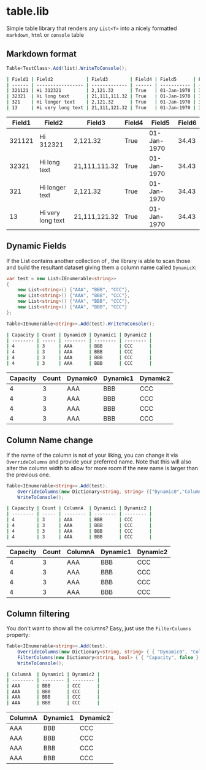 # table.lib

Simple table library that renders any `List<T>` into a nicely formatted `markdown`, `html` or `console` table

## Markdown format

```c#
Table<TestClass>.Add(list).WriteToConsole();
```

```bash
| Field1 | Field2            | Field3        | Field4 | Field5      | Field6 |
| ------ | ----------------- | ------------- | ------ | ----------- | ------ |
| 321121 | Hi 312321         | 2,121.32      | True   | 01-Jan-1970 | 34.43  |
| 32321  | Hi long text      | 21,111,111.32 | True   | 01-Jan-1970 | 34.43  |
| 321    | Hi longer text    | 2,121.32      | True   | 01-Jan-1970 | 34.43  |
| 13     | Hi very long text | 21,111,121.32 | True   | 01-Jan-1970 | 34.43  |
```

| Field1 | Field2            | Field3        | Field4 | Field5      | Field6 |
| ------ | ----------------- | ------------- | ------ | ----------- | ------ |
| 321121 | Hi 312321         | 2,121.32      | True   | 01-Jan-1970 | 34.43  |
| 32321  | Hi long text      | 21,111,111.32 | True   | 01-Jan-1970 | 34.43  |
| 321    | Hi longer text    | 2,121.32      | True   | 01-Jan-1970 | 34.43  |
| 13     | Hi very long text | 21,111,121.32 | True   | 01-Jan-1970 | 34.43  |

## Dynamic Fields

If the List contains another collection of <strings>, the library is able to scan those and build the resultant dataset giving them a column name called `DynamicX`:

```c#
var test = new List<IEnumerable<string>>
{
    new List<string>() {"AAA", "BBB", "CCC"},
    new List<string>() {"AAA", "BBB", "CCC"},
    new List<string>() {"AAA", "BBB", "CCC"},
    new List<string>() {"AAA", "BBB", "CCC"}
};

Table<IEnumerable<string>>.Add(test).WriteToConsole();
```

```bash
| Capacity | Count | Dynamic0 | Dynamic1 | Dynamic2 |
| -------- | ----- | -------- | -------- | -------- |
| 4        | 3     | AAA      | BBB      | CCC      |
| 4        | 3     | AAA      | BBB      | CCC      |
| 4        | 3     | AAA      | BBB      | CCC      |
| 4        | 3     | AAA      | BBB      | CCC      |
```

| Capacity | Count | Dynamic0 | Dynamic1 | Dynamic2 |
| -------- | ----- | -------- | -------- | -------- |
| 4        | 3     | AAA      | BBB      | CCC      |
| 4        | 3     | AAA      | BBB      | CCC      |
| 4        | 3     | AAA      | BBB      | CCC      |
| 4        | 3     | AAA      | BBB      | CCC      |

## Column Name change

If the name of the column is not of your liking, you can change it via `OverrideColumns` and provide your preferred name. Note that this will also alter the column width to allow for more room if the new name is larger than the previous one.

```c#
Table<IEnumerable<string>>.Add(test).
    OverrideColumns(new Dictionary<string, string> {{"Dynamic0","ColumnA"}}).
    WriteToConsole();
```

```bash
| Capacity | Count | ColumnA  | Dynamic1 | Dynamic2 |
| -------- | ----- | -------- | -------- | -------- |
| 4        | 3     | AAA      | BBB      | CCC      |
| 4        | 3     | AAA      | BBB      | CCC      |
| 4        | 3     | AAA      | BBB      | CCC      |
| 4        | 3     | AAA      | BBB      | CCC      |

```

| Capacity | Count | ColumnA  | Dynamic1 | Dynamic2 |
| -------- | ----- | -------- | -------- | -------- |
| 4        | 3     | AAA      | BBB      | CCC      |
| 4        | 3     | AAA      | BBB      | CCC      |
| 4        | 3     | AAA      | BBB      | CCC      |
| 4        | 3     | AAA      | BBB      | CCC      |


## Column filtering

You don't want to show all the columns? Easy, just use the `FilterColumns` property:

```c#
Table<IEnumerable<string>>.Add(test).
    OverrideColumns(new Dictionary<string, string> { { "Dynamic0", "ColumnA" } }).
    FilterColumns(new Dictionary<string, bool> { { "Capacity", false }, { "Count", false } }).
    WriteToConsole();
```

```bash
| ColumnA  | Dynamic1 | Dynamic2 |
| -------- | -------- | -------- |
| AAA      | BBB      | CCC      |
| AAA      | BBB      | CCC      |
| AAA      | BBB      | CCC      |
| AAA      | BBB      | CCC      |
```

| ColumnA  | Dynamic1 | Dynamic2 |
| -------- | -------- | -------- |
| AAA      | BBB      | CCC      |
| AAA      | BBB      | CCC      |
| AAA      | BBB      | CCC      |
| AAA      | BBB      | CCC      |
